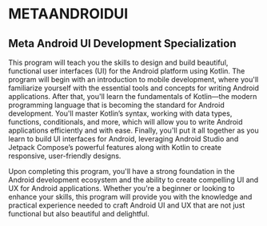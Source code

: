 # METAANDROIDUI
## Meta Android UI Development Specialization

This program will teach you the skills to design and build beautiful, functional user interfaces (UI) for the Android platform using Kotlin. The program will begin with an introduction to mobile development, where you'll familiarize yourself with the essential tools and concepts for writing Android applications. After that, you'll learn the fundamentals of Kotlin—the modern programming language that is becoming the standard for Android development. You'll master Kotlin’s syntax, working with data types, functions, conditionals, and more, which will allow you to write Android applications efficiently and with ease. Finally, you'll put it all together as you learn to build UI interfaces for Android, leveraging Android Studio and Jetpack Compose’s powerful features along with Kotlin to create responsive, user-friendly designs.

Upon completing this program, you'll have a strong foundation in the Android development ecosystem and the ability to create compelling UI and UX for Android applications. Whether you're a beginner or looking to enhance your skills, this program will provide you with the knowledge and practical experience needed to craft Android UI and UX that are not just functional but also beautiful and delightful.
